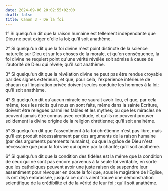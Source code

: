 ```yaml
---
date: 2024-09-06 20:02:55+02:00
draft: false
title: Canon 3 - De la foi
---
```





1° Si quelqu'un dit que la raison humaine est tellement indépendante que Dieu ne peut exiger d'elle la loi; qu'il soit anathème.

2° Si quelqu'un dit que la foi divine n'est point distincte de la science naturelle sur Dieu et sur les choses de la morale, et qu'en conséquence, la foi divine ne requiert point qu'une vérité révélée soit admise à cause de l'autorité de Dieu qui révèle; qu'il soit anathème.

3° Si quelqu'un dit que la révélation divine ne peut pas être rendue croyable par des signes extérieurs, et que, pour cela, l'expérience intérieure de chacun ou l'inspiration privée doivent seules conduire les hommes à la loi; qu'il soit anathème.

4° Si quelqu'un dit qu'aucun miracle ne saurait avoir lieu, et que, par cela même, tous les récits qui nous en sont faits, même dans la sainte Ecriture, doivent être relégués parmi les fables et les mythes; ou que les miracles ne peuvent jamais être connus avec certitude, et qu'ils ne peuvent prouver solidement la divine origine de la religion chrétienne; qu'il soit analhème.

5° Si quelqu'un dit que l'assentiment à la foi chrétienne n'est pas libre, mais qu'il est produit nécessairement par des arguments de la raison humaine (par des arguments purements humains), ou que la grâce de Dieu n'est nécessaire que pour la foi vive qui opère par la charité; qu‘il soit anathème.

6° Si quelqu'un dit que la condition des fidèles est la même que la condition de ceux qui ne sont pas encore parvenus à la seule foi véritable, en sorte que les catholiques peuvent avoir une juste raison de suspendre leur assentiment pour révoquer en doute la foi que, sous le magistère de l‘Eglise, ils ont déjà embrassée, jusqu'à ce qu'ils aient trouvé une démonstration scientifique de la crédibilité et de la vérité de leur foi ; qu'il soit anathème.

